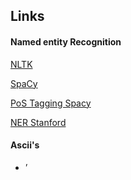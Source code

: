## Links

#### Named entity Recognition

[NLTK](https://towardsdatascience.com/named-entity-recognition-with-nltk-and-spacy-8c4a7d88e7da)

[SpaCy](https://spacy.io/usage/)

[PoS Tagging Spacy](https://spacy.io/usage/linguistic-features)

[NER Stanford](https://nlp.stanford.edu/software/CRF-NER.shtml)


#### Ascii's
- ’
